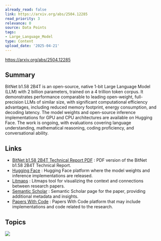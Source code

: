 ```yaml
---
already_read: false
link: https://arxiv.org/abs/2504.12285
read_priority: 3
relevance: 0
source: Data Points
tags:
- Large_Language_Model
type: Content
upload_date: '2025-04-21'
---
```


https://arxiv.org/abs/2504.12285
## Summary

BitNet b1.58 2B4T is an open-source, native 1-bit Large Language Model (LLM) with 2 billion parameters, trained on a 4 trillion token corpus. It demonstrates performance comparable to leading open-weight, full-precision LLMs of similar size, with significant computational efficiency advantages, including reduced memory footprint, energy consumption, and decoding latency. The model weights and open-source inference implementations for GPU and CPU architectures are available on Hugging Face. The work is ongoing, with evaluations covering language understanding, mathematical reasoning, coding proficiency, and conversational ability.
## Links

- [BitNet b1.58 2B4T Technical Report PDF](https://arxiv.org/abs/2504.12285) : PDF version of the BitNet b1.58 2B4T Technical Report.
- [Hugging Face](https://huggingface.co/huggingface) : Hugging Face platform where the model weights and inference implementations are released.
- [Litmaps](https://www.litmaps.co/) : Litmaps tool for visualizing the context and connections between research papers.
- [Semantic Scholar](https://api.semanticscholar.org/arXiv:2504.12285) : Semantic Scholar page for the paper, providing additional metadata and insights.
- [Papers With Code](https://paperswithcode.com/) : Papers With Code platform that may include implementations and code related to the research.

## Topics

![](topics/Model/BitNet%20b1%2058)